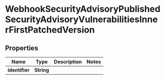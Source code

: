

# WebhookSecurityAdvisoryPublishedSecurityAdvisoryVulnerabilitiesInnerFirstPatchedVersion


## Properties

| Name | Type | Description | Notes |
|------------ | ------------- | ------------- | -------------|
|**identifier** | **String** |  |  |



